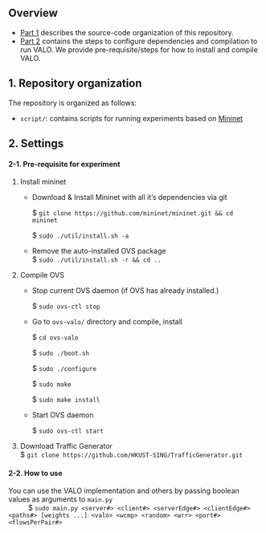 ## Overview

* [Part 1](#Repository-organization) describes the source-code organization of this repository.
* [Part 2](#Settings) contains the steps to configure dependencies and compilation to run VALO. We provide pre-requisite/steps for how to install and compile VALO.

## 1. Repository organization 

The repository is organized as follows:

* `script/`: contains scripts for running experiments based on [Mininet](https://github.com/mininet/mininet.git)

## 2. Settings

#### 2-1. Pre-requisite for experiment

1. Install mininet    
     - Download & Install Mininet with all it’s dependencies via git
  
        $ `git clone https://github.com/mininet/mininet.git && cd mininet` 

        $ `sudo ./util/install.sh -a`

     - Remove the auto-installed OVS package   
     $ `sudo ./util/install.sh -r && cd ..`

2. Compile OVS
    - Stop current OVS daemon (if OVS has already installed.)

      $ `sudo ovs-ctl stop`

    - Go to `ovs-valo/` directory and compile, install

      $ `cd ovs-valo`

      $ `sudo ./boot.sh`

      $ `sudo ./configure`

      $ `sudo make`

      $ `sudo make install`

    - Start OVS daemon

      $ `sudo ovs-ctl start`
3. Download Traffic Generator   
$ `git clone https://github.com/HKUST-SING/TrafficGenerator.git`


#### 2-2. How to use
You can use the VALO implementation and others by passing boolean values as arguments to `main.py`   
&nbsp;&nbsp;&nbsp;&nbsp;&nbsp;&nbsp;&nbsp;&nbsp;&nbsp;&nbsp;$ `sudo main.py <server#> <client#> <serverEdge#> <clientEdge#> <paths#> [weights ...] <valo> <wcmp> <random> <wrr> <port#> <flowsPerPair#>`
